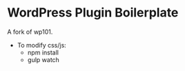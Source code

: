 # WordPress Plugin Boilerplate

A fork of wp101.

* To modify css/js:
    * npm install
    * gulp watch
